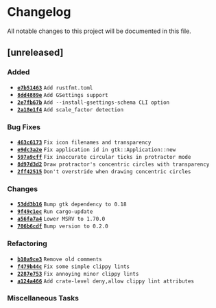 <!-- SPDX-License-Identifier: GPL-3.0-or-later -->
# Changelog

All notable changes to this project will be documented in this file.

## [unreleased]

### Added

- [**`e7b51463`**](https://github.com/epilys/rlr/commit/e7b51463f99f716104bf1b6ea9575f74f9fd30f0) `Add rustfmt.toml`
- [**`8dd4889e`**](https://github.com/epilys/rlr/commit/8dd4889e41f039ac712efdea426894fc7b502a3b) `Add GSettings support`
- [**`2e7fb67b`**](https://github.com/epilys/rlr/commit/2e7fb67bae0cbba40842131e78ceaf66d6fb7ffe) `Add --install-gsettings-schema CLI option`
- [**`2a18e1f4`**](https://github.com/epilys/rlr/commit/2a18e1f425448fb0b17ed2a82ec9312f6fa6a662) `Add scale_factor detection`

### Bug Fixes

- [**`463c6173`**](https://github.com/epilys/rlr/commit/463c61732b16285a3854449bdecb9cf57a14d376) `Fix icon filenames and transparency`
- [**`e9dc3a2e`**](https://github.com/epilys/rlr/commit/e9dc3a2e8749e5a216b9d9afe6869541f9ec71b6) `Fix application id in gtk::Application::new`
- [**`597a9cff`**](https://github.com/epilys/rlr/commit/597a9cffdd654774bc370a1a6bd077a1d7f365f7) `Fix inaccurate circular ticks in protractor mode`
- [**`8d97d3d2`**](https://github.com/epilys/rlr/commit/8d97d3d23ab6a0b00812893a1e8b3fa8890db060) `Draw protractor's concentric circles with transparency`
- [**`2ff42515`**](https://github.com/epilys/rlr/commit/2ff425159f0ccf9056eaec42d14d672a59e604ad) `Don't overstride when drawing concentric circles`

### Changes

- [**`53dd3b16`**](https://github.com/epilys/rlr/commit/53dd3b168b3077993f46953a1faf8b601cc68e05) `Bump gtk dependency to 0.18`
- [**`9f49c1ec`**](https://github.com/epilys/rlr/commit/9f49c1ec2f6ead93f2d34418eb758d19d88859d5) `Run cargo-update`
- [**`a56fa7a4`**](https://github.com/epilys/rlr/commit/a56fa7a407a989cc2263b434553471f344bf5e1b) `Lower MSRV to 1.70.0`
- [**`706b6cdf`**](https://github.com/epilys/rlr/commit/706b6cdfe361cd4f30b4b156574b1ab02bf176e6) `Bump version to 0.2.0`

### Refactoring

- [**`b10a9ce3`**](https://github.com/epilys/rlr/commit/b10a9ce35d0b36c031af88d4a6ffd9aa37a74989) `Remove old comments`
- [**`f479b44c`**](https://github.com/epilys/rlr/commit/f479b44cc8031822a082216dbd7c6d448c1f7898) `Fix some simple clippy lints`
- [**`2287e753`**](https://github.com/epilys/rlr/commit/2287e753f4344b107875fd87af8e232f60a972a1) `Fix annoying minor clippy lints`
- [**`a124a466`**](https://github.com/epilys/rlr/commit/a124a46613bc05d2e776b506a999c43be5df6e1e) `Add crate-level deny,allow clippy lint attributes`

### Miscellaneous Tasks

<!-- generated by git-cliff -->

